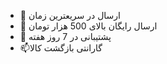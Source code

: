 - 👋 ارسال در سریعترین زمان
- 👀 ارسال رایگان بالای 500 هزار تومان
- 💞️ پشتیبانی در 7 روز هفته
- 📫گارانتی بازگشت کالا

<!---
arazketab/arazketab is a ✨ special ✨ repository because its `README.md` (this file) appears on your GitHub profile.
You can click the Preview link to take a look at your changes.
--->
